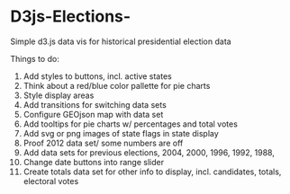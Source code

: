 # D3js-Elections-
Simple d3.js data vis for historical presidential election data

Things to do: 
1. Add styles to buttons, incl. active states
2. Think about a red/blue color pallette for pie charts 
3. Style display areas 
4. Add transitions for switching data sets 
5. Configure GEOjson map with data set 
6. Add tooltips for pie charts w/ percentages and total votes 
7. Add svg or png images of state flags in state display
8. Proof 2012 data set/ some numbers are off 
9. Add data sets for previous elections, 2004, 2000, 1996, 1992, 1988, 
10. Change date buttons into range slider
11. Create totals data set for other info to display, incl. candidates, totals, electoral votes


